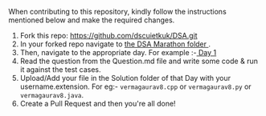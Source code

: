 When contributing to this repository, kindly follow the instructions mentioned below and make the required changes.

1. Fork this repo: https://github.com/dscuietkuk/DSA.git
2. In your forked repo navigate to <a href="https://github.com/dscuietkuk/DSA/tree/master/DSA%20Marathon"> the DSA Marathon folder </a>.
3. Then, navigate to the appropriate day. For example :-<a href="https://github.com/dscuietkuk/DSA/tree/master/DSA%20Marathon/Day%201"> Day 1 </a>
4. Read the question from the Question.md file and write some code & run it against the test cases.
5. Upload/Add your file in the Solution folder of that Day with your username.extension. For eg:- `vermagaurav8.cpp` or `vermagaurav8.py` or `vermagaurav8.java`.
6. Create a Pull Request and then you're all done!
